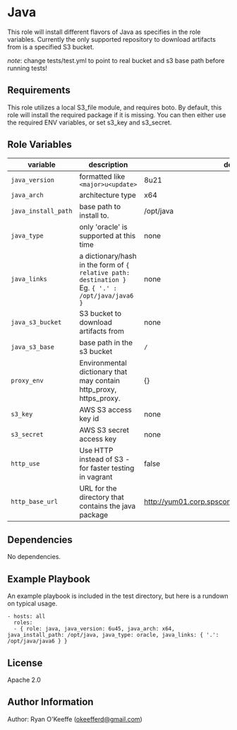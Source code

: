 Java
=========

This role will install different flavors of Java as specifies in the role variables.  Currently the only supported repository to download artifacts from is a specified S3 bucket.

*note*: change tests/test.yml to point to real bucket and s3 base path before running tests!

Requirements
------------

This role utilizes a local S3_file  module, and requires boto.  By default, this role will install the required package if it is missing.  You can then either use the required ENV variables, or set s3_key and s3_secret.

Role Variables
--------------
| variable | description | default | mandatory
|----------|-------------|---------|----------
| `java_version` | formatted like `<major>u<update>` | 8u21 | no
| `java_arch` | architecture type | x64 | no
| `java_install_path` | base path to install to. | /opt/java | no
| `java_type` | only 'oracle' is supported at this time | none | yes
| `java_links` | a dictionary/hash in the form of `{ relative path: destination }` Eg. `{ '.' : /opt/java/java6 }` | none | yes
| `java_s3_bucket` | S3 bucket to download artifacts from | none | yes
| `java_s3_base` | base path in the s3 bucket | `/` | no
| `proxy_env` | Environmental dictionary that may contain http_proxy, https_proxy. | {} | no
| `s3_key` | AWS S3 access key id | none | no
| `s3_secret` | AWS S3 secret access key | none | no
| `http_use` | Use HTTP instead of S3 - for faster testing in vagrant | false | no
| `http_base_url` | URL for the directory that contains the java package | http://yum01.corp.spscommerce.net/sw_installers/java | no

Dependencies
------------

No dependencies.

Example Playbook
----------------

An example playbook is included in the test directory, but here is a rundown on typical usage.

    - hosts: all
      roles:
      - { role: java, java_version: 6u45, java_arch: x64, java_install_path: /opt/java, java_type: oracle, java_links: { '.': /opt/java/java6 } }

License
-------

Apache 2.0

Author Information
------------------

Author: Ryan O'Keeffe (okeefferd@gmail.com)
